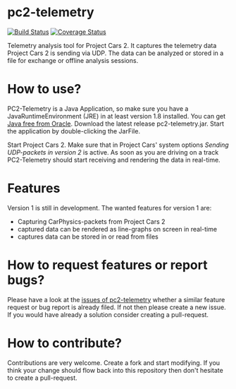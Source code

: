 # pc2-telemetry
[![Build Status](https://travis-ci.org/ralfhergert/pc2-telemetry.svg?branch=master)](https://travis-ci.org/ralfhergert/pc2-telemetry)
[![Coverage Status](https://coveralls.io/repos/github/ralfhergert/pc2-telemetry/badge.svg?branch=master)](https://coveralls.io/github/ralfhergert/pc2-telemetry?branch=master)

Telemetry analysis tool for Project Cars 2. It captures the telemetry data Project Cars 2 is sending via UDP.
The data can be analyzed or stored in a file for exchange or offline analysis sessions.

# How to use?
PC2-Telemetry is a Java Application, so make sure you have a JavaRuntimeEnvironment (JRE) in at least version 1.8 installed.
You can get [Java free from Oracle](https://java.com). Download the latest release pc2-telemetry.jar. Start the application
by double-clicking the JarFile.

Start Project Cars 2. Make sure that in Project Cars' system options *Sending UDP-packets in version 2* is active.
As soon as you are driving on a track PC2-Telemetry should start receiving and rendering the data in real-time.

# Features
Version 1 is still in development. The wanted features for version 1 are:
 * Capturing CarPhysics-packets from Project Cars 2
 * captured data can be rendered as line-graphs on screen in real-time
 * captures data can be stored in or read from files


# How to request features or report bugs?
Please have a look at the [issues of pc2-telemetry](https://github.com/ralfhergert/pc2-telemetry/issues) whether a similar
feature request or bug report is already filed. If not then please create a new issue. If you would have already a solution
consider creating a pull-request.

# How to contribute?
Contributions are very welcome. Create a fork and start modifying. If you think your change should flow back into this
repository then don't hesitate to create a pull-request.
